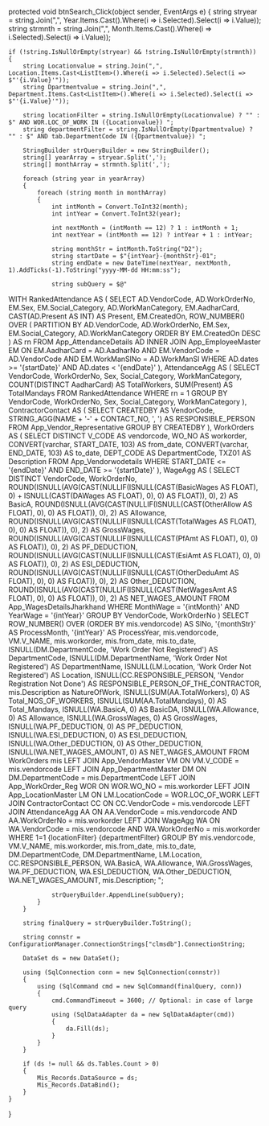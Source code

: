 protected void btnSearch_Click(object sender, EventArgs e)
{
    string stryear = string.Join(",", Year.Items.Cast<ListItem>().Where(i => i.Selected).Select(i => i.Value));
    string strmnth = string.Join(",", Month.Items.Cast<ListItem>().Where(i => i.Selected).Select(i => i.Value));

    if (!string.IsNullOrEmpty(stryear) && !string.IsNullOrEmpty(strmnth))
    {
        string Locationvalue = string.Join(",", Location.Items.Cast<ListItem>().Where(i => i.Selected).Select(i => $"'{i.Value}'"));
        string Dpartmentvalue = string.Join(",", Department.Items.Cast<ListItem>().Where(i => i.Selected).Select(i => $"'{i.Value}'"));

        string locationFilter = string.IsNullOrEmpty(Locationvalue) ? "" : $" AND WOR.LOC_OF_WORK IN ({Locationvalue}) ";
        string departmentFilter = string.IsNullOrEmpty(Dpartmentvalue) ? "" : $" AND tab.DepartmentCode IN ({Dpartmentvalue}) ";

        StringBuilder strQueryBuilder = new StringBuilder();
        string[] yearArray = stryear.Split(',');
        string[] monthArray = strmnth.Split(',');

        foreach (string year in yearArray)
        {
            foreach (string month in monthArray)
            {
                int intMonth = Convert.ToInt32(month);
                int intYear = Convert.ToInt32(year);

                int nextMonth = (intMonth == 12) ? 1 : intMonth + 1;
                int nextYear = (intMonth == 12) ? intYear + 1 : intYear;

                string monthStr = intMonth.ToString("D2");
                string startDate = $"{intYear}-{monthStr}-01";
                string endDate = new DateTime(nextYear, nextMonth, 1).AddTicks(-1).ToString("yyyy-MM-dd HH:mm:ss");

                string subQuery = $@"
WITH RankedAttendance AS (
    SELECT
        AD.VendorCode,
        AD.WorkOrderNo,
        EM.Sex,
        EM.Social_Category,
        AD.WorkManCategory,
        EM.AadharCard,
        CAST(AD.Present AS INT) AS Present,
        EM.CreatedOn,
        ROW_NUMBER() OVER (
            PARTITION BY AD.VendorCode, AD.WorkOrderNo, EM.Sex, EM.Social_Category, AD.WorkManCategory
            ORDER BY EM.CreatedOn DESC
        ) AS rn
    FROM App_AttendanceDetails AD
    INNER JOIN App_EmployeeMaster EM
        ON EM.AadharCard = AD.AadharNo
        AND EM.VendorCode = AD.VendorCode
        AND EM.WorkManSlNo = AD.WorkManSl
    WHERE AD.dates >= '{startDate}' AND AD.dates < '{endDate}'
),
AttendanceAgg AS (
    SELECT
        VendorCode,
        WorkOrderNo,
        Sex,
        Social_Category,
        WorkManCategory,
        COUNT(DISTINCT AadharCard) AS TotalWorkers,
        SUM(Present) AS TotalMandays
    FROM RankedAttendance
    WHERE rn = 1
    GROUP BY VendorCode, WorkOrderNo, Sex, Social_Category, WorkManCategory
),
ContractorContact AS (
    SELECT
        CREATEDBY AS VendorCode,
        STRING_AGG(NAME + '-' + CONTACT_NO, ', ') AS RESPONSIBLE_PERSON
    FROM App_Vendor_Representative
    GROUP BY CREATEDBY
),
WorkOrders AS (
    SELECT DISTINCT
        V_CODE AS vendorcode,
        WO_NO AS workorder,
        CONVERT(varchar, START_DATE, 103) AS from_date,
        CONVERT(varchar, END_DATE, 103) AS to_date,
        DEPT_CODE AS DepartmentCode,
        TXZ01 AS Description
    FROM App_Vendorwodetails
    WHERE START_DATE <= '{endDate}' AND END_DATE >= '{startDate}'
),
WageAgg AS (
    SELECT DISTINCT
        VendorCode,
        WorkOrderNo,
        ROUND(ISNULL(AVG(CAST(NULLIF(ISNULL(CAST(BasicWages AS FLOAT), 0) + ISNULL(CAST(DAWages AS FLOAT), 0), 0) AS FLOAT)), 0), 2) AS BasicA,
        ROUND(ISNULL(AVG(CAST(NULLIF(ISNULL(CAST(OtherAllow AS FLOAT), 0), 0) AS FLOAT)), 0), 2) AS Allowance,
        ROUND(ISNULL(AVG(CAST(NULLIF(ISNULL(CAST(TotalWages AS FLOAT), 0), 0) AS FLOAT)), 0), 2) AS GrossWages,
        ROUND(ISNULL(AVG(CAST(NULLIF(ISNULL(CAST(PfAmt AS FLOAT), 0), 0) AS FLOAT)), 0), 2) AS PF_DEDUCTION,
        ROUND(ISNULL(AVG(CAST(NULLIF(ISNULL(CAST(EsiAmt AS FLOAT), 0), 0) AS FLOAT)), 0), 2) AS ESI_DEDUCTION,
        ROUND(ISNULL(AVG(CAST(NULLIF(ISNULL(CAST(OtherDeduAmt AS FLOAT), 0), 0) AS FLOAT)), 0), 2) AS Other_DEDUCTION,
        ROUND(ISNULL(AVG(CAST(NULLIF(ISNULL(CAST(NetWagesAmt AS FLOAT), 0), 0) AS FLOAT)), 0), 2) AS NET_WAGES_AMOUNT
    FROM App_WagesDetailsJharkhand
    WHERE MonthWage = '{intMonth}' AND YearWage = '{intYear}'
    GROUP BY VendorCode, WorkOrderNo
)
SELECT
    ROW_NUMBER() OVER (ORDER BY mis.vendorcode) AS SlNo,
    '{monthStr}' AS ProcessMonth,
    '{intYear}' AS ProcessYear,
    mis.vendorcode,
    VM.V_NAME,
    mis.workorder,
    mis.from_date,
    mis.to_date,
    ISNULL(DM.DepartmentCode, 'Work Order Not Registered') AS DepartmentCode,
    ISNULL(DM.DepartmentName, 'Work Order Not Registered') AS DepartmentName,
    ISNULL(LM.Location, 'Work Order Not Registered') AS Location,
    ISNULL(CC.RESPONSIBLE_PERSON, 'Vendor Registration Not Done') AS RESPONSIBLE_PERSON_OF_THE_CONTRACTOR,
    mis.Description as NatureOfWork,
    ISNULL(SUM(AA.TotalWorkers), 0) AS Total_NOS_OF_WORKERS,
    ISNULL(SUM(AA.TotalMandays), 0) AS Total_Mandays,
    ISNULL(WA.BasicA, 0) AS BasicDA,
    ISNULL(WA.Allowance, 0) AS Allowance,
    ISNULL(WA.GrossWages, 0) AS GrossWages,
    ISNULL(WA.PF_DEDUCTION, 0) AS PF_DEDUCTION,
    ISNULL(WA.ESI_DEDUCTION, 0) AS ESI_DEDUCTION,
    ISNULL(WA.Other_DEDUCTION, 0) AS Other_DEDUCTION,
    ISNULL(WA.NET_WAGES_AMOUNT, 0) AS NET_WAGES_AMOUNT
FROM WorkOrders mis
LEFT JOIN App_VendorMaster VM ON VM.V_CODE = mis.vendorcode
LEFT JOIN App_DepartmentMaster DM ON DM.DepartmentCode = mis.DepartmentCode
LEFT JOIN App_WorkOrder_Reg WOR ON WOR.WO_NO = mis.workorder
LEFT JOIN App_LocationMaster LM ON LM.LocationCode = WOR.LOC_OF_WORK
LEFT JOIN ContractorContact CC ON CC.VendorCode = mis.vendorcode
LEFT JOIN AttendanceAgg AA ON AA.VendorCode = mis.vendorcode AND AA.WorkOrderNo = mis.workorder
LEFT JOIN WageAgg WA ON WA.VendorCode = mis.vendorcode AND WA.WorkOrderNo = mis.workorder
WHERE 1=1
{locationFilter}
{departmentFilter}
GROUP BY
    mis.vendorcode, VM.V_NAME, mis.workorder, mis.from_date, mis.to_date,
    DM.DepartmentCode, DM.DepartmentName, LM.Location,
    CC.RESPONSIBLE_PERSON, WA.BasicA, WA.Allowance, WA.GrossWages,
    WA.PF_DEDUCTION, WA.ESI_DEDUCTION, WA.Other_DEDUCTION, WA.NET_WAGES_AMOUNT,
    mis.Description;
";

                strQueryBuilder.AppendLine(subQuery);
            }
        }

        string finalQuery = strQueryBuilder.ToString();

        string connstr = ConfigurationManager.ConnectionStrings["clmsdb"].ConnectionString;

        DataSet ds = new DataSet();

        using (SqlConnection conn = new SqlConnection(connstr))
        {
            using (SqlCommand cmd = new SqlCommand(finalQuery, conn))
            {
                cmd.CommandTimeout = 3600; // Optional: in case of large query
                using (SqlDataAdapter da = new SqlDataAdapter(cmd))
                {
                    da.Fill(ds);
                }
            }
        }

        if (ds != null && ds.Tables.Count > 0)
        {
            Mis_Records.DataSource = ds;
            Mis_Records.DataBind();
        }
    }
}
